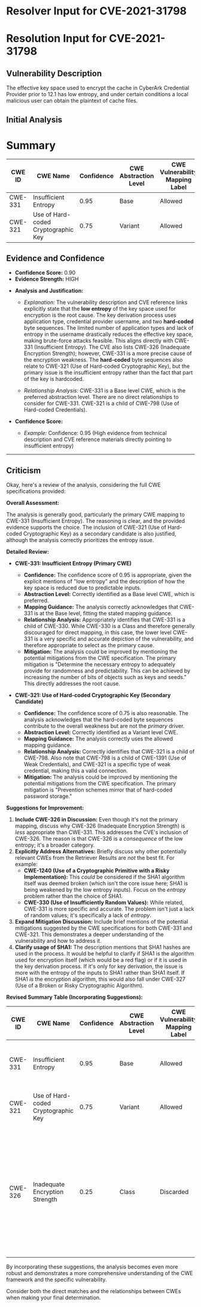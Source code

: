 # Resolver Input for CVE-2021-31798

# Resolution Input for CVE-2021-31798

## Vulnerability Description
The effective key space used to encrypt the cache in CyberArk Credential Provider prior to 12.1 has low entropy, and under certain conditions a local malicious user can obtain the plaintext of cache files.

## Initial Analysis
# Summary
| CWE ID | CWE Name | Confidence | CWE Abstraction Level | CWE Vulnerability Mapping Label | CWE-Vulnerability Mapping Notes |
|---|---|---|---|---|---|
| CWE-331 | Insufficient Entropy | 0.95 | Base | Allowed | Primary CWE |
| CWE-321 | Use of Hard-coded Cryptographic Key | 0.75 | Variant | Allowed | Secondary Candidate |

## Evidence and Confidence

*   **Confidence Score:** 0.90
*   **Evidence Strength:** HIGH

- **Analysis and Justification:**  
  - *Explanation:* The vulnerability description and CVE reference links explicitly state that the **low entropy** of the key space used for encryption is the root cause. The key derivation process uses application type, credential provider username, and two **hard-coded** byte sequences. The limited number of application types and lack of entropy in the username drastically reduces the effective key space, making brute-force attacks feasible. This aligns directly with CWE-331 (Insufficient Entropy). The CVE also lists CWE-326 (Inadequate Encryption Strength); however, CWE-331 is a more precise cause of the encryption weakness. The **hard-coded** byte sequences also relate to CWE-321 (Use of Hard-coded Cryptographic Key), but the primary issue is the insufficient entropy rather than the fact that part of the key is hardcoded.
  
  - *Relationship Analysis:* CWE-331 is a Base level CWE, which is the preferred abstraction level. There are no direct relationships to consider for CWE-331. CWE-321 is a child of CWE-798 (Use of Hard-coded Credentials).

- **Confidence Score:**  
  - *Example:* Confidence: 0.95 (High evidence from technical description and CVE reference materials directly pointing to insufficient entropy)

---

## Criticism
Okay, here's a review of the analysis, considering the full CWE specifications provided:

**Overall Assessment:**

The analysis is generally good, particularly the primary CWE mapping to CWE-331 (Insufficient Entropy). The reasoning is clear, and the provided evidence supports the choice.  The inclusion of CWE-321 (Use of Hard-coded Cryptographic Key) as a secondary candidate is also justified, although the analysis correctly prioritizes the entropy issue.

**Detailed Review:**

*   **CWE-331: Insufficient Entropy (Primary CWE)**

    *   **Confidence:** The confidence score of 0.95 is appropriate, given the explicit mentions of "low entropy" and the description of how the key space is reduced due to predictable inputs.
    *   **Abstraction Level:** Correctly identified as a Base level CWE, which is preferred.
    *   **Mapping Guidance:** The analysis correctly acknowledges that CWE-331 is at the Base level, fitting the stated mapping guidance.
    *   **Relationship Analysis:**  Appropriately identifies that CWE-331 is a child of CWE-330.  While CWE-330 is a Class and therefore generally discouraged for direct mapping, in this case, the lower level CWE-331 is a very specific and accurate depiction of the vulnerability, and therefore appropriate to select as the primary cause.
    *   **Mitigation:** The analysis could be improved by mentioning the potential mitigations from the CWE specification.  The primary mitigation is "Determine the necessary entropy to adequately provide for randomness and predictability. This can be achieved by increasing the number of bits of objects such as keys and seeds."  This directly addresses the root cause.

*   **CWE-321: Use of Hard-coded Cryptographic Key (Secondary Candidate)**

    *   **Confidence:** The confidence score of 0.75 is also reasonable. The analysis acknowledges that the hard-coded byte sequences contribute to the overall weakness but are not the *primary* driver.
    *   **Abstraction Level:** Correctly identified as a Variant level CWE.
    *   **Mapping Guidance:** The analysis correctly uses the allowed mapping guidance.
    *   **Relationship Analysis:**  Correctly identifies that CWE-321 is a child of CWE-798.  Also note that CWE-798 is a child of CWE-1391 (Use of Weak Credentials), and CWE-321 is a specific type of weak credential, making this a valid connection.
    *   **Mitigation:** The analysis could be improved by mentioning the potential mitigations from the CWE specification. The primary mitigation is "Prevention schemes mirror that of hard-coded password storage."

**Suggestions for Improvement:**

1.  **Include CWE-326 in Discussion:** Even though it's not the primary mapping, discuss why CWE-326 (Inadequate Encryption Strength) is *less* appropriate than CWE-331. This addresses the CVE's inclusion of CWE-326. The reason is that CWE-326 is a *consequence* of the low entropy; it's a broader category.
2.  **Explicitly Address Alternatives:** Briefly discuss why other potentially relevant CWEs from the Retriever Results are *not* the best fit. For example:
    *   **CWE-1240 (Use of a Cryptographic Primitive with a Risky Implementation):** This *could* be considered if the SHA1 algorithm itself was deemed broken (which isn't the core issue here; SHA1 is being weakened by the low entropy inputs).  Focus on the *entropy* problem rather than the choice of SHA1.
    *   **CWE-330 (Use of Insufficiently Random Values):** While related, CWE-331 is more specific and accurate. The problem isn't just a lack of random values; it's specifically a lack of *entropy*.
3.  **Expand Mitigation Discussion:** Include brief mentions of the potential mitigations suggested by the CWE specifications for both CWE-331 and CWE-321. This demonstrates a deeper understanding of the vulnerability and how to address it.
4. **Clarify usage of SHA1:** The description mentions that SHA1 hashes are used in the process. It would be helpful to clarify if SHA1 is the algorithm used for encryption itself (which would be a red flag) or if it is used in the key derivation process. If it's only for key derivation, the issue is more with the entropy of the inputs to SHA1 rather than SHA1 itself. If SHA1 *is* the encryption algorithm, this would also fall under CWE-327 (Use of a Broken or Risky Cryptographic Algorithm).

**Revised Summary Table (Incorporating Suggestions):**

| CWE ID | CWE Name | Confidence | CWE Abstraction Level | CWE Vulnerability Mapping Label | CWE-Vulnerability Mapping Notes |
|---|---|---|---|---|---|
| CWE-331 | Insufficient Entropy | 0.95 | Base | Allowed | Primary CWE. Mitigation: Increase entropy of key generation. |
| CWE-321 | Use of Hard-coded Cryptographic Key | 0.75 | Variant | Allowed | Secondary Candidate. Mitigation: Avoid hard-coding keys. |
| CWE-326 | Inadequate Encryption Strength | 0.25 | Class | Discarded | The vulnerability is not that the encryption algorithm is fundamentally broken, but instead that the key space is too small due to insufficient entropy, making the encryption easily brute-forceable. |

By incorporating these suggestions, the analysis becomes even more robust and demonstrates a more comprehensive understanding of the CWE framework and the specific vulnerability.

Consider both the direct matches and the relationships between CWEs
when making your final determination.
        